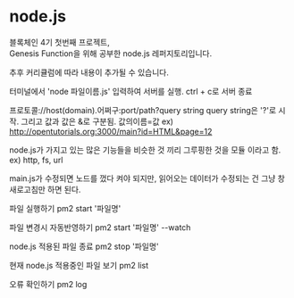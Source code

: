 # node.js

블록체인 4기 첫번째 프로젝트,  
Genesis Function을 위해 공부한 node.js 레퍼지토리입니다.  

추후 커리큘럼에 따라 내용이 추가될 수 있습니다.

<!-- 노드 실행 -->
터미널에서 'node 파일이름.js' 입력하여 서버를 실행.
ctrl + c로 서버 종료

<!-- URL 구성요소 -->

프로토콜://host(domain).어쩌구:port/path?query string
query string은 '?'로 시작. 그리고 값과 값은 &로 구분됨.  값의이름=값
ex) http://opentutorials.org:3000/main?id=HTML&page=12

<!-- 모듈 -->
node.js가 가지고 있는 많은 기능들을 비슷한 것 끼리 그루핑한 것을 모듈 이라고 함. ex) http, fs, url

main.js가 수정되면 노드를 껐다 켜야 되지만, 읽어오는 데이터가 수정되는 건 그냥 창 새로고침만 하면 된다.


<!-- pm2 -->

파일 실행하기
pm2 start '파일명'

파일 변경시 자동반영하기
pm2 start '파일명' --watch

node.js 적용된 파일 종료
pm2 stop '파일명'

현재 node.js 적용중인 파일 보기
pm2 list

오류 확인하기
pm2 log






